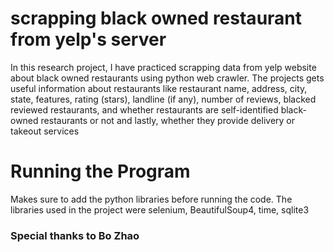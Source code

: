 # scrapping black owned restaurant from yelp's server

In this research project, I have practiced scrapping data from yelp website
about black owned restaurants using python web crawler. The projects gets useful
information about restaurants like restaurant name, address, city, state,
features, rating (stars), landline (if any), number of reviews,
blacked reviewed restaurants, and whether restaurants are self-identified
black-owned restaurants or not and lastly, whether they provide delivery or
takeout services

# Running the Program

Makes sure to add the python libraries before running the code. The libraries used
in the project were selenium, BeautifulSoup4, time, sqlite3

### Special thanks to Bo Zhao

